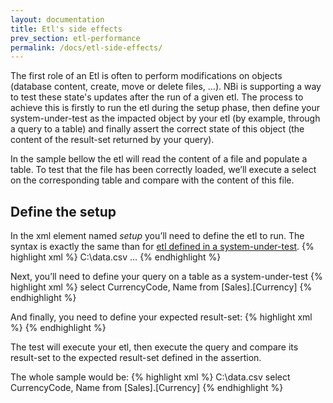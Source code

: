 ```yaml
---
layout: documentation
title: Etl's side effects
prev_section: etl-performance
permalink: /docs/etl-side-effects/
---
```

The first role of an Etl is often to perform modifications on objects (database content, create, move or delete files, …). NBi is supporting a way to test these state's updates after the run of a given etl. The process to achieve this is firstly to run the etl during the setup phase, then define your system-under-test as the impacted object by your etl (by example, through a query to a table) and finally assert the correct state of this object (the content of the result-set returned by your query).

In the sample bellow the etl will read the content of a file and populate a table. To test that the file has been correctly loaded, we’ll execute a select on the corresponding table and compare with the content of this file.

Define the setup
----------------
In the xml element named *setup* you’ll need to define the etl to run. The syntax is exactly the same than for [etl defined in a system-under-test](../etl-define).
{% highlight xml %}
<test name="Etl in setup" uid="0003">
  <setup>
    <etl-run name="Sample.dtsx" path="Etl\">
      <parameter name="DataToLoadPath">C:\data.csv</parameter>
    </etl-run>
  </setup>
…
</test>
{% endhighlight %}

Next, you’ll need to define your query on a table as a system-under-test
{% highlight xml %}
<system-under-test>
  <execution>
    <query>
      select CurrencyCode, Name from [Sales].[Currency]
    </query>
  </execution>
</system-under-test>
{% endhighlight %}

And finally, you need to define your expected result-set:
{% highlight xml %}
<assert>
  <equalTo keys="first">
    <column index="1" type="text" role="value"/>
    <resultSet file="C:\result.csv"/>
  </equalTo>
</assert>
{% endhighlight %}

The test will execute your etl, then execute the query and compare its result-set to the expected result-set defined in the assertion.

The whole sample would be:
{% highlight xml %}
<test name="Etl in setup" uid="0003">
  <setup>
    <etl-run name="Sample.dtsx" path="Etl\">
      <parameter name="DataToLoadPath">C:\data.csv</parameter>
    </etl-run>
  </setup>
  <system-under-test>
    <execution>
      <query>
        select CurrencyCode, Name from [Sales].[Currency]
      </query>
    </execution>
  </system-under-test>
  <assert>
    <equalTo keys="first">
      <column index="1" type="text" role="value"/>
      <resultSet file="C:\data.csv"/>
    </equalTo>
  </assert>
</test>
{% endhighlight %}
